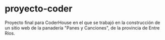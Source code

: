 # proyecto-coder
Proyecto final para CoderHouse en el que se trabajó en la construcción de un sitio web de la panadería "Panes y Canciones", de la provincia de Entre Ríos.
